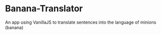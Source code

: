 # Banana-Translator
An app using VanillaJS to translate sentences into the language of minions (banana)
